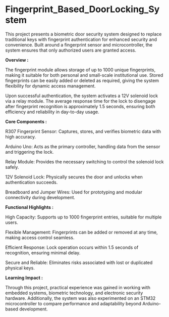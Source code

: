 # Fingerprint_Based_DoorLocking_System
This project presents a biometric door security system designed to replace traditional keys with fingerprint authentication for enhanced security and convenience. Built around a fingerprint sensor and microcontroller, the system ensures that only authorized users are granted access.

**Overview :**

The fingerprint module allows storage of up to 1000 unique fingerprints, making it suitable for both personal and small-scale institutional use. Stored fingerprints can be easily added or deleted as required, giving the system flexibility for dynamic access management.

Upon successful authentication, the system activates a 12V solenoid lock via a relay module. The average response time for the lock to disengage after fingerprint recognition is approximately 1.5 seconds, ensuring both efficiency and reliability in day-to-day usage.

**Core Components :**

R307 Fingerprint Sensor: Captures, stores, and verifies biometric data with high accuracy.

Arduino Uno: Acts as the primary controller, handling data from the sensor and triggering the lock.

Relay Module: Provides the necessary switching to control the solenoid lock safely.

12V Solenoid Lock: Physically secures the door and unlocks when authentication succeeds.

Breadboard and Jumper Wires: Used for prototyping and modular connectivity during development.

**Functional Highlights :**

High Capacity: Supports up to 1000 fingerprint entries, suitable for multiple users.

Flexible Management: Fingerprints can be added or removed at any time, making access control seamless.

Efficient Response: Lock operation occurs within 1.5 seconds of recognition, ensuring minimal delay.

Secure and Reliable: Eliminates risks associated with lost or duplicated physical keys.

**Learning Impact :**

Through this project, practical experience was gained in working with embedded systems, biometric technology, and electronic security hardware. Additionally, the system was also experimented on an STM32 microcontroller to compare performance and adaptability beyond Arduino-based development.
